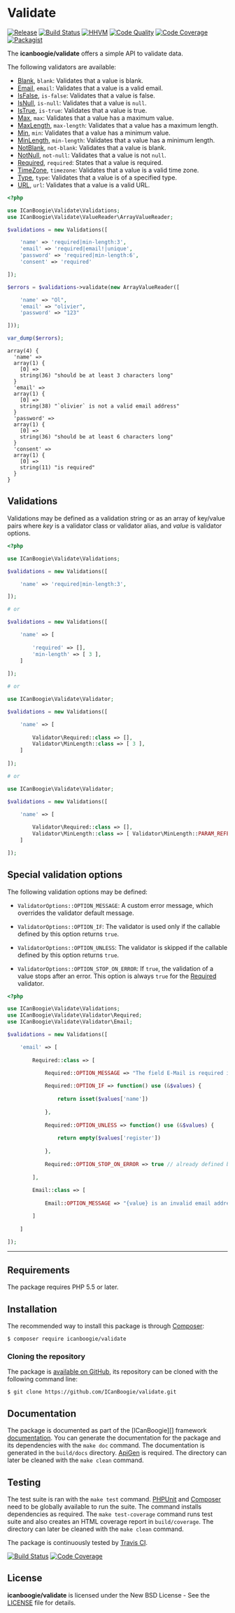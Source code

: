 # Validate

[![Release](https://img.shields.io/packagist/v/icanboogie/validate.svg)](https://packagist.org/packages/icanboogie/validate)
[![Build Status](https://img.shields.io/travis/ICanBoogie/Validate/master.svg)](http://travis-ci.org/ICanBoogie/Validate)
[![HHVM](https://img.shields.io/hhvm/icanboogie/validate.svg)](http://hhvm.h4cc.de/package/icanboogie/validate)
[![Code Quality](https://img.shields.io/scrutinizer/g/icanboogie/validate.svg)](https://scrutinizer-ci.com/g/ICanBoogie/Validate)
[![Code Coverage](https://img.shields.io/coveralls/ICanBoogie/Validate.svg)](https://coveralls.io/r/ICanBoogie/Validate)
[![Packagist](https://img.shields.io/packagist/dt/icanboogie/validate.svg)](https://packagist.org/packages/icanboogie/validate)

The **icanboogie/validate** offers a simple API to validate data.

The following validators are available:

- [Blank][], `blank`: Validates that a value is blank.
- [Email][], `email`: Validates that a value is a valid email.
- [IsFalse][], `is-false`: Validates that a value is false.
- [IsNull][], `is-null`: Validates that a value is `null`.
- [IsTrue][], `is-true`: Validates that a value is true.
- [Max][], `max`: Validates that a value has a maximum value.
- [MaxLength][], `max-length`: Validates that a value has a maximum length.
- [Min][], `min`: Validates that a value has a minimum value.
- [MinLength][], `min-length`: Validates that a value has a minimum length.
- [NotBlank][], `not-blank`: Validates that a value is blank.
- [NotNull][], `not-null`: Validates that a value is not `null`.
- [Required][], `required`: States that a value is required.
- [TimeZone][], `timezone`: Validates that a value is a valid time zone.
- [Type][], `type`: Validates that a value is of a specified type.
- [URL][], `url`: Validates that a value is a valid URL.

```php
<?php

use ICanBoogie\Validate\Validations;
use ICanBoogie\Validate\ValueReader\ArrayValueReader;

$validations = new Validations([

	'name' => 'required|min-length:3',
	'email' => 'required|email!|unique',
	'password' => 'required|min-length:6',
	'consent' => 'required'

]);

$errors = $validations->validate(new ArrayValueReader([

	'name' => "Ol",
	'email' => "olivier",
	'password' => "123"

]));

var_dump($errors);
```

```
array(4) {
  'name' =>
  array(1) {
    [0] =>
    string(36) "should be at least 3 characters long"
  }
  'email' =>
  array(1) {
    [0] =>
    string(38) "`olivier` is not a valid email address"
  }
  'password' =>
  array(1) {
    [0] =>
    string(36) "should be at least 6 characters long"
  }
  'consent' =>
  array(1) {
    [0] =>
    string(11) "is required"
  }
}
```





## Validations

Validations may be defined as a validation string or as an array of key/value pairs where _key_ is a validator class or validator alias, and _value_ is validator options.

```php
<?php

use ICanBoogie\Validate\Validations;

$validations = new Validations([

	'name' => 'required|min-length:3',

]);

# or

$validations = new Validations([

	'name' => [
	
		'required' => [],
		'min-length' => [ 3 ],
	]
	
]);

# or

use ICanBoogie\Validate\Validator;

$validations = new Validations([

	'name' => [
	
		Validator\Required::class => [],
		Validator\MinLength::class => [ 3 ],
	]
	
]);

# or

use ICanBoogie\Validate\Validator;

$validations = new Validations([

	'name' => [
	
		Validator\Required::class => [],
		Validator\MinLength::class => [ Validator\MinLength::PARAM_REFERENCE => 3 ],
	]

]);
```





## Special validation options

The following validation options may be defined:

- `ValidatorOptions::OPTION_MESSAGE`: A custom error message, which overrides the validator default message.

- `ValidatorOptions::OPTION_IF`: The validator is used only if the callable defined by this option returns `true`.

- `ValidatorOptions::OPTION_UNLESS`: The validator is skipped if the callable defined by this option returns `true`.

- `ValidatorOptions::OPTION_STOP_ON_ERROR`: If `true`, the validation of a value stops after an error. This option is always `true` for the [Required][] validator.

```php
<?php

use ICanBoogie\Validate\Validations;
use ICanBoogie\Validate\Validator\Required;
use ICanBoogie\Validate\Validator\Email;

$validations = new Validations([

	'email' => [
	
		Required::class => [
	
			Required::OPTION_MESSAGE => "The field E-Mail is required if your wish to register.",

			Required::OPTION_IF => function() use (&$values) {
			
				return isset($values['name'])
			
			},
			
			Required::OPTION_UNLESS => function() use (&$values) {
			
				return empty($values['register'])
			
			},
			
			Required::OPTION_STOP_ON_ERROR => true // already defined by Require
		
		],
		
		Email::class => [
	
			Email::OPTION_MESSAGE => "{value} is an invalid email address for the field E-Mail.",

		]
	
	]

]);
```





----------





## Requirements

The package requires PHP 5.5 or later.





## Installation

The recommended way to install this package is through [Composer](http://getcomposer.org/):

```
$ composer require icanboogie/validate
```





### Cloning the repository

The package is [available on GitHub](https://github.com/ICanBoogie/validate), its repository can be
cloned with the following command line:

	$ git clone https://github.com/ICanBoogie/validate.git





## Documentation

The package is documented as part of the [ICanBoogie][] framework
[documentation][]. You can generate the documentation for the package and its dependencies with
the `make doc` command. The documentation is generated in the `build/docs` directory.
[ApiGen](http://apigen.org/) is required. The directory can later be cleaned with the
`make clean` command.





## Testing

The test suite is ran with the `make test` command. [PHPUnit](https://phpunit.de/) and
[Composer](http://getcomposer.org/) need to be globally available to run the suite. The command
installs dependencies as required. The `make test-coverage` command runs test suite and also
creates an HTML coverage report in `build/coverage`. The directory can later be cleaned with
the `make clean` command.

The package is continuously tested by [Travis CI](http://about.travis-ci.org/).

[![Build Status](https://img.shields.io/travis/ICanBoogie/Validate/master.svg)](https://travis-ci.org/ICanBoogie/Validate)
[![Code Coverage](https://img.shields.io/coveralls/ICanBoogie/Validate.svg)](https://coveralls.io/r/ICanBoogie/Validate)





## License

**icanboogie/validate** is licensed under the New BSD License - See the [LICENSE](LICENSE) file for details.





[documentation]:                http://api.icanboogie.org/validate/latest/
[Blank]:                        http://api.icanboogie.org/validate/latest/class-ICanBoogie.Validate.Validator.Blank.html
[Email]:                        http://api.icanboogie.org/validate/latest/class-ICanBoogie.Validate.Validator.Email.html
[IsFalse]:                      http://api.icanboogie.org/validate/latest/class-ICanBoogie.Validate.Validator.IsFalse.html
[IsNull]:                       http://api.icanboogie.org/validate/latest/class-ICanBoogie.Validate.Validator.IsNull.html
[IsTrue]:                       http://api.icanboogie.org/validate/latest/class-ICanBoogie.Validate.Validator.IsTrue.html
[Max]:                          http://api.icanboogie.org/validate/latest/class-ICanBoogie.Validate.Validator.Max.html
[MaxLength]:                    http://api.icanboogie.org/validate/latest/class-ICanBoogie.Validate.Validator.MaxLength.html
[Min]:                          http://api.icanboogie.org/validate/latest/class-ICanBoogie.Validate.Validator.Min.html
[MinLength]:                    http://api.icanboogie.org/validate/latest/class-ICanBoogie.Validate.Validator.MinLength.html
[NotBlank]:                     http://api.icanboogie.org/validate/latest/class-ICanBoogie.Validate.Validator.NotBlank.html
[NotNull]:                      http://api.icanboogie.org/validate/latest/class-ICanBoogie.Validate.Validator.NotNull.html
[Required]:                     http://api.icanboogie.org/validate/latest/class-ICanBoogie.Validate.Validator.Required.html
[TimeZone]:                     http://api.icanboogie.org/validate/latest/class-ICanBoogie.Validate.Validator.TimeZone.html
[Type]:                         http://api.icanboogie.org/validate/latest/class-ICanBoogie.Validate.Validator.Type.html
[URL]:                          http://api.icanboogie.org/validate/latest/class-ICanBoogie.Validate.Validator.URL.html
